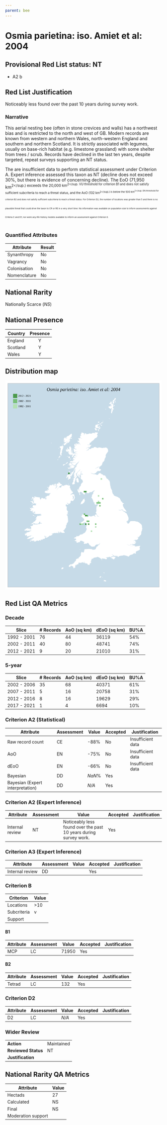 ```yaml
---
parent: bee
---
```


# Osmia parietina: iso. Amiet et al: 2004

## Provisional Red List status: NT
- A2 b

## Red List Justification
Noticeably less found over the past 10 years during survey work.
### Narrative
This aerial nesting bee (often in stone crevices and walls) has a northwest bias and is restricted to the north and west of GB. Modern records are known from western and northern Wales, north-western England and southern and northern Scotland. It is strictly associated with legumes, usually on base-rich habitat (e.g. limestone grassland) with some shelter from trees / scrub. Records have declined in the last ten years, despite targeted, repeat surveys supporting an NT status. 

The are insufficient data to perform statistical assessment under Criterion A. Expert inference assessed this taxon as NT (decline does not exceed 30%, but there is evidence of concerning decline). The EoO (71,950 km<sup>2</sup.) exceeds the 20,000 km<sup>2</sup. VU threshold for criterion B1 and does not satisfy sufficient subcriteria to reach a threat status, and the AoO (132 km<sup>2</sup.) is below the 500 km<sup>2</sup. EN threshold for criterion B2 and does not satisfy sufficient subcriteria to reach a threat status. For Criterion D2, the number of locations was greater than 5 and there is no plausible threat that could drive the taxon to CR or RE in a very short time. No information was available on population size to inform assessments against Criteria C and D1; nor were any life-history models available to inform an assessment against Criterion E.
### Quantified Attributes
|Attribute|Result|
|---|---|
|Synanthropy|No|
|Vagrancy|No|
|Colonisation|No|
|Nomenclature|No|


## National Rarity
Nationally Scarce (*NS*)

## National Presence
|Country|Presence
|---|:-:|
|England|Y|
|Scotland|Y|
|Wales|Y|


## Distribution map
![](../map/237.svg)

## Red List QA Metrics
### Decade
| Slice | # Records | AoO (sq km) | dEoO (sq km) |BU%A |
|---|---|---|---|---|
|1992 - 2001|76|44|36119|54%|
|2002 - 2011|40|80|48741|74%|
|2012 - 2021|9|20|21010|31%|
### 5-year
| Slice | # Records | AoO (sq km) | dEoO (sq km) |BU%A |
|---|---|---|---|---|
|2002 - 2006|35|68|40371|61%|
|2007 - 2011|5|16|20758|31%|
|2012 - 2016|8|16|19629|29%|
|2017 - 2021|1|4|6694|10%|
### Criterion A2 (Statistical)
|Attribute|Assessment|Value|Accepted|Justification
|---|---|---|---|---|
|Raw record count|CE|-88%|No|Insufficient data|
|AoO|EN|-75%|No|Insufficient data|
|dEoO|EN|-66%|No|Insufficient data|
|Bayesian|DD|*NaN*%|Yes||
|Bayesian (Expert interpretation)|DD|*N/A*|Yes||
### Criterion A2 (Expert Inference)
|Attribute|Assessment|Value|Accepted|Justification
|---|---|---|---|---|
|Internal review|NT|Noticeably less found over the past 10 years during survey work.|Yes||
### Criterion A3 (Expert Inference)
|Attribute|Assessment|Value|Accepted|Justification
|---|---|---|---|---|
|Internal review|DD||Yes||
### Criterion B
|Criterion| Value|
|---|---|
|Locations|>10|
|Subcriteria|v|
|Support||
#### B1
|Attribute|Assessment|Value|Accepted|Justification
|---|---|---|---|---|
|MCP|LC|71950|Yes||
#### B2
|Attribute|Assessment|Value|Accepted|Justification
|---|---|---|---|---|
|Tetrad|LC|132|Yes||
### Criterion D2
|Attribute|Assessment|Value|Accepted|Justification
|---|---|---|---|---|
|D2|LC|*N/A*|Yes||
### Wider Review
|  |  |
|---|---|
|**Action**|Maintained|
|**Reviewed Status**|NT|
|**Justification**||


## National Rarity QA Metrics
|Attribute|Value|
|---|---|
|Hectads|27|
|Calculated|NS|
|Final|NS|
|Moderation support||


